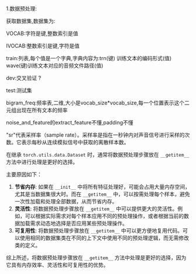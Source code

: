 1.数据预处理:

获取数据集,数据集为:

VOCAB:字符是键,整数索引是值

IVOCAB:整数索引是键,字符是值

train:列表,每个值是一个字典,字典内容为:trn(键) 训练文本的编码形式(值)   wave(键)训练文本对应的音频文件路径(值)   

dev:交叉验证  ?

test:测试集

bigram_freq:频率表,二维,大小是vocab_size*vocab_size,每一个位置表示这个二元组出现在所有文本的频率

noise_and_feature的extract_feature不懂,padding不懂

"sr"代表采样率（sample rate）。采样率是指在一秒钟内对声音信号进行采样的次数。它表示每秒从连续模拟信号中获取的离散样本数。

在继承 `torch.utils.data.Dataset` 时，通常将数据预处理步骤放在 `__getitem__` 方法中进行处理是更好的选择。

主要原因如下：

1. **节省内存**: 如果在 `__init__` 中将所有特征处理好，可能会占用大量内存空间，尤其是当数据集很大时。而在 `__getitem__` 中，可以按需处理每个样本，避免一次性加载和处理全部数据，从而节省内存。
2. **灵活性**: 将数据预处理步骤放在 `__getitem__` 中可以提供更大的灵活性。例如，可以根据实际需求对每个样本应用不同的预处理操作，或者根据当前的数据加载需求动态地选择是否应用某些预处理操作。
3. **可复用性**: 将数据预处理步骤放在 `__getitem__` 中可以更方便地复用代码。可以使用相同的数据集类在不同的上下文中使用不同的预处理逻辑，而无需修改类的定义。

综上所述，将数据预处理步骤放在 `__getitem__` 方法中处理是更好的选择，因为它具有内存效率、灵活性和可复用性的优势。





